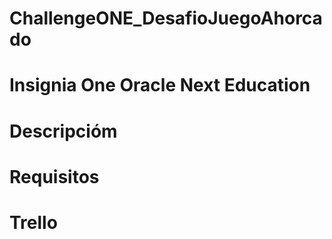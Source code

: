 # ChallengeONE_DesafioJuegoAhorcado
# Insignia One Oracle Next Education
# Descripcióm
# Requisitos
# Trello
